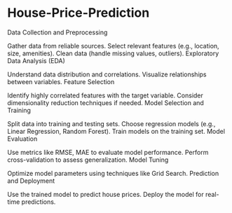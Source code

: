 # House-Price-Prediction
Data Collection and Preprocessing

Gather data from reliable sources.
Select relevant features (e.g., location, size, amenities).
Clean data (handle missing values, outliers).
Exploratory Data Analysis (EDA)

Understand data distribution and correlations.
Visualize relationships between variables.
Feature Selection

Identify highly correlated features with the target variable.
Consider dimensionality reduction techniques if needed.
Model Selection and Training

Split data into training and testing sets.
Choose regression models (e.g., Linear Regression, Random Forest).
Train models on the training set.
Model Evaluation

Use metrics like RMSE, MAE to evaluate model performance.
Perform cross-validation to assess generalization.
Model Tuning

Optimize model parameters using techniques like Grid Search.
Prediction and Deployment

Use the trained model to predict house prices.
Deploy the model for real-time predictions.
